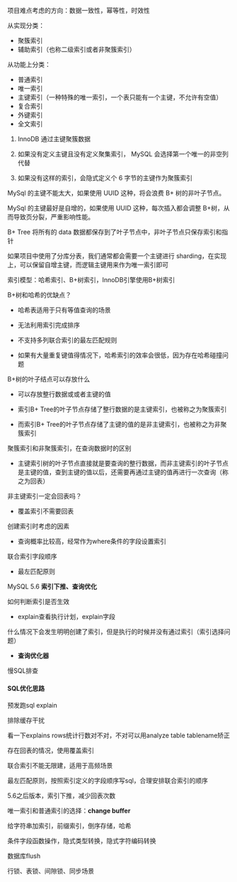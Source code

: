 项目难点考虑的方向：数据一致性，幂等性，时效性



从实现分类：

- 聚簇索引
- 辅助索引（也称二级索引或者非聚簇索引）

从功能上分类：

- 普通索引
- 唯一索引
- 主键索引（一种特殊的唯一索引，一个表只能有一个主键，不允许有空值）
- 复合索引
- 外键索引
- 全文索引

1. InnoDB 通过主键聚簇数据

2. 如果没有定义主键且没有定义聚集索引， MySQL 会选择第一个唯一的非空列代替
3. 如果没有这样的索引，会隐式定义个 6 字节的主键作为聚簇索引

MySql 的主键不能太大，如果使用 UUID 这种，将会浪费 B+ 树的非叶子节点。

MySql 的主键最好是自增的，如果使用 UUID 这种，每次插入都会调整 B+树，从而导致页分裂，严重影响性能。

B+ Tree 将所有的 data 数据都保存到了叶子节点中，非叶子节点只保存索引和指针

如果项目中使用了分库分表，我们通常都会需要一个主键进行 sharding，在实现上，可以保留自增主键，而逻辑主键用来作为唯一索引即可



索引模型：哈希索引、B+树索引，InnoDB引擎使用B+树索引

B+树和哈希的优缺点？

- 哈希表适用于只有等值查询的场景

- 无法利用索引完成排序

- 不支持多列联合索引的最左匹配规则

- 如果有大量重复键值得情况下，哈希索引的效率会很低，因为存在哈希碰撞问题

B+树的叶子结点可以存放什么

- 可以存放整行数据或或者主键的值

- 索引B+ Tree的叶子节点存储了整行数据的是主键索引，也被称之为聚簇索引

- 而索引B+ Tree的叶子节点存储了主键的值的是非主键索引，也被称之为非聚簇索引

聚簇索引和非聚簇索引，在查询数据时的区别

- 主键索引树的叶子节点直接就是要查询的整行数据，而非主键索引的叶子节点是主键的值，查到主键的值以后，还需要再通过主键的值再进行一次查询（称之为回表）

非主键索引一定会回表吗？

- 覆盖索引不需要回表

创建索引时考虑的因素

- 查询概率比较高，经常作为where条件的字段设置索引

联合索引字段顺序

- 最左匹配原则

MySQL 5.6 **索引下推、查询优化**

如何判断索引是否生效

- explain查看执行计划，explain字段

什么情况下会发生明明创建了索引，但是执行的时候并没有通过索引（索引选择问题）

- **查询优化器**

慢SQL排查

#### SQL优化思路

预发跑sql explain

排除缓存干扰

看一下explains rows统计行数对不对，不对可以用analyze table  tablename矫正

存在回表的情况，使用覆盖索引

联合索引不能无限建，适用于高频场景

最左匹配原则，按照索引定义的字段顺序写sql，合理安排联合索引的顺序

5.6之后版本，索引下推，减少回表次数

唯一索引和普通索引的选择：**change buffer**

给字符串加索引，前缀索引，倒序存储，哈希

条件字段函数操作，隐式类型转换，隐式字符编码转换

数据库flush

行锁、表锁、间隙锁、同步场景
